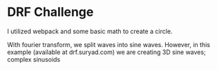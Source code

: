 # DRF Challenge

I utilized webpack and some basic math to create a circle.

With fourier transform, we split waves into sine waves. However, in this example (available at drf.suryad.com) we are creating 3D sine waves; complex sinusoids




